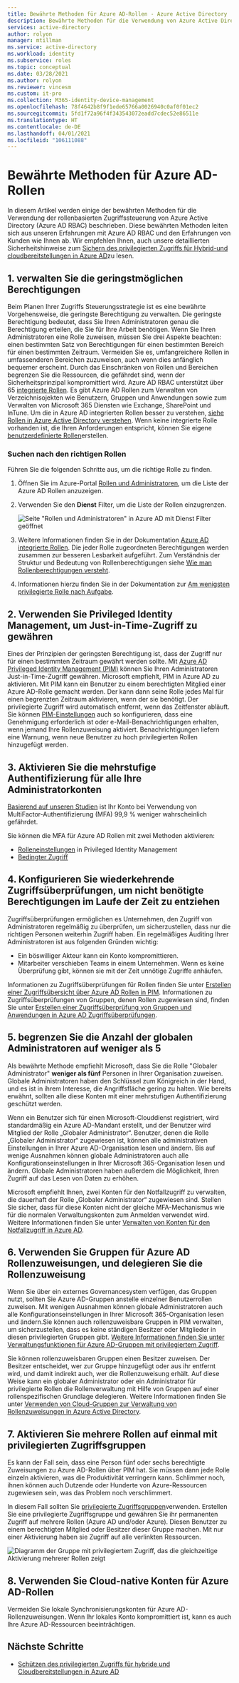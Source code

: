 ```yaml
---
title: Bewährte Methoden für Azure AD-Rollen - Azure Active Directory
description: Bewährte Methoden für die Verwendung von Azure Active Directory-Rollen.
services: active-directory
author: rolyon
manager: mtillman
ms.service: active-directory
ms.workload: identity
ms.subservice: roles
ms.topic: conceptual
ms.date: 03/28/2021
ms.author: rolyon
ms.reviewer: vincesm
ms.custom: it-pro
ms.collection: M365-identity-device-management
ms.openlocfilehash: 78f4642b8f9f1ede65766a0026940c0af0f01ec2
ms.sourcegitcommit: 5fd1f72a96f4f343543072eadd7cdec52e86511e
ms.translationtype: HT
ms.contentlocale: de-DE
ms.lasthandoff: 04/01/2021
ms.locfileid: "106111088"
---
```

# <a name="best-practices-for-azure-ad-roles"></a>Bewährte Methoden für Azure AD-Rollen

In diesem Artikel werden einige der bewährten Methoden für die Verwendung der rollenbasierten Zugriffssteuerung von Azure Active Directory (Azure AD RBAC) beschrieben. Diese bewährten Methoden leiten sich aus unseren Erfahrungen mit Azure AD RBAC und den Erfahrungen von Kunden wie Ihnen ab. Wir empfehlen Ihnen, auch unsere detaillierten Sicherheitshinweise zum [Sichern des privilegierten Zugriffs für Hybrid-und cloudbereitstellungen in Azure AD](security-planning.md)zu lesen.

## <a name="1-manage-to-least-privilege"></a>1. verwalten Sie die geringstmöglichen Berechtigungen

Beim Planen Ihrer Zugriffs Steuerungsstrategie ist es eine bewährte Vorgehensweise, die geringste Berechtigung zu verwalten. Die geringste Berechtigung bedeutet, dass Sie Ihren Administratoren genau die Berechtigung erteilen, die Sie für Ihre Arbeit benötigen. Wenn Sie Ihren Administratoren eine Rolle zuweisen, müssen Sie drei Aspekte beachten: einen bestimmten Satz von Berechtigungen für einen bestimmten Bereich für einen bestimmten Zeitraum. Vermeiden Sie es, umfangreichere Rollen in umfassenderen Bereichen zuzuweisen, auch wenn dies anfänglich bequemer erscheint. Durch das Einschränken von Rollen und Bereichen begrenzen Sie die Ressourcen, die gefährdet sind, wenn der Sicherheitsprinzipal kompromittiert wird. Azure AD RBAC unterstützt über 65 [integrierte Rollen](permissions-reference.md). Es gibt Azure AD Rollen zum Verwalten von Verzeichnisojekten wie Benutzern, Gruppen und Anwendungen sowie zum Verwalten von Microsoft 365 Diensten wie Exchange, SharePoint und InTune. Um die in Azure AD integrierten Rollen besser zu verstehen, [siehe Rollen in Azure Active Directory verstehen](concept-understand-roles.md). Wenn keine integrierte Rolle vorhanden ist, die Ihren Anforderungen entspricht, können Sie eigene [benutzerdefinierte Rollen](custom-create.md)erstellen.  
 
### <a name="finding-the-right-roles"></a>Suchen nach den richtigen Rollen

Führen Sie die folgenden Schritte aus, um die richtige Rolle zu finden.

1. Öffnen Sie im Azure-Portal [Rollen und Administratoren](https://portal.azure.com/#blade/Microsoft_AAD_IAM/ActiveDirectoryMenuBlade/RolesAndAdministrators), um die Liste der Azure AD Rollen anzuzeigen.

1. Verwenden Sie den **Dienst** Filter, um die Liste der Rollen einzugrenzen.

    ![Seite "Rollen und Administratoren" in Azure AD mit Dienst Filter geöffnet](./media/best-practices/roles-administrators.png)

1. Weitere Informationen finden Sie in der Dokumentation [Azure AD integrierte Rollen](permissions-reference.md). Die jeder Rolle zugeordneten Berechtigungen werden zusammen zur besseren Lesbarkeit aufgeführt. Zum Verständnis der Struktur und Bedeutung von Rollenberechtigungen siehe [Wie man Rollenberechtigungen versteht](permissions-reference.md#how-to-understand-role-permissions).

1. Informationen hierzu finden Sie in der Dokumentation zur [Am wenigsten privilegierte Rolle nach Aufgabe](delegate-by-task.md).

## <a name="2-use-privileged-identity-management-to-grant-just-in-time-access"></a>2. Verwenden Sie Privileged Identity Management, um Just-in-Time-Zugriff zu gewähren

Eines der Prinzipien der geringsten Berechtigung ist, dass der Zugriff nur für einen bestimmten Zeitraum gewährt werden sollte. Mit [Azure AD Privileged Identity Management (PIM)](../privileged-identity-management/pim-configure.md) können Sie Ihren Administratoren Just-in-Time-Zugriff gewähren. Microsoft empfiehlt, PIM in Azure AD zu aktivieren. Mit PIM kann ein Benutzer zu einem berechtigten Mitglied einer Azure AD-Rolle gemacht werden. Der kann dann seine Rolle jedes Mal für einen begrenzten Zeitraum aktivieren, wenn der sie benötigt. Der privilegierte Zugriff wird automatisch entfernt, wenn das Zeitfenster abläuft. Sie können [PIM-Einstellungen](../privileged-identity-management/pim-how-to-change-default-settings.md) auch so konfigurieren, dass eine Genehmigung erforderlich ist oder e-Mail-Benachrichtigungen erhalten, wenn jemand Ihre Rollenzuweisung aktiviert. Benachrichtigungen liefern eine Warnung, wenn neue Benutzer zu hoch privilegierten Rollen hinzugefügt werden. 

## <a name="3-turn-on-multi-factor-authentication-for-all-your-administrator-accounts"></a>3. Aktivieren Sie die mehrstufige Authentifizierung für alle Ihre Administratorkonten

[Basierend auf unseren Studien](https://techcommunity.microsoft.com/t5/azure-active-directory-identity/your-pa-word-doesn-t-matter/ba-p/731984) ist Ihr Konto bei Verwendung von MultiFactor-Authentifizierung (MFA) 99,9 % weniger wahrscheinlich gefährdet. 
 
Sie können die MFA für Azure AD Rollen mit zwei Methoden aktivieren:
- [Rolleneinstellungen](../privileged-identity-management/pim-how-to-change-default-settings.md) in Privileged Identity Management
- [Bedingter Zugriff](../conditional-access/howto-conditional-access-policy-admin-mfa.md)

## <a name="4-configure-recurring-access-reviews-to-revoke-unneeded-permissions-over-time"></a>4. Konfigurieren Sie wiederkehrende Zugriffsüberprüfungen, um nicht benötigte Berechtigungen im Laufe der Zeit zu entziehen

Zugriffsüberprüfungen ermöglichen es Unternehmen, den Zugriff von Administratoren regelmäßig zu überprüfen, um sicherzustellen, dass nur die richtigen Personen weiterhin Zugriff haben. Ein regelmäßiges Auditing Ihrer Administratoren ist aus folgenden Gründen wichtig:
- Ein böswilliger Akteur kann ein Konto kompromittieren.
- Mitarbeiter verschieben Teams in einem Unternehmen. Wenn es keine Überprüfung gibt, können sie mit der Zeit unnötige Zugriffe anhäufen.
 
Informationen zu Zugriffsüberprüfungen für Rollen finden Sie unter [Erstellen einer Zugriffsübersicht über Azure AD Rollen in PIM](../privileged-identity-management/pim-how-to-start-security-review.md). Informationen zu Zugriffsüberprüfungen von Gruppen, denen Rollen zugewiesen sind, finden Sie unter [Erstellen einer Zugriffsüberprüfung von Gruppen und Anwendungen in Azure AD Zugriffsüberprüfungen](../governance/create-access-review.md).

## <a name="5-limit-the-number-of-global-administrators-to-less-than-5"></a>5. begrenzen Sie die Anzahl der globalen Administratoren auf weniger als 5

Als bewährte Methode empfiehlt Microsoft, dass Sie die Rolle "Globaler Administrator" **weniger als fünf** Personen in Ihrer Organisation zuweisen. Globale Administratoren haben den Schlüssel zum Königreich in der Hand, und es ist in ihrem Interesse, die Angriffsfläche gering zu halten. Wie bereits erwähnt, sollten alle diese Konten mit einer mehrstufigen Authentifizierung geschützt werden.

Wenn ein Benutzer sich für einen Microsoft-Clouddienst registriert, wird standardmäßig ein Azure AD-Mandant erstellt, und der Benutzer wird Mitglied der Rolle „Globaler Administrator“. Benutzer, denen die Rolle „Globaler Administrator“ zugewiesen ist, können alle administrativen Einstellungen in Ihrer Azure AD-Organisation lesen und ändern. Bis auf wenige Ausnahmen können globale Administratoren auch alle Konfigurationseinstellungen in Ihrer Microsoft 365-Organisation lesen und ändern. Globale Administratoren haben außerdem die Möglichkeit, Ihren Zugriff auf das Lesen von Daten zu erhöhen.

Microsoft empfiehlt Ihnen, zwei Konten für den Notfallzugriff zu verwalten, die dauerhaft der Rolle „Globaler Administrator“ zugewiesen sind. Stellen Sie sicher, dass für diese Konten nicht der gleiche MFA-Mechanismus wie für die normalen Verwaltungskonten zum Anmelden verwendet wird. Weitere Informationen finden Sie unter [Verwalten von Konten für den Notfallzugriff in Azure AD](../roles/security-emergency-access.md). 

## <a name="6-use-groups-for-azure-ad-role-assignments-and-delegate-the-role-assignment"></a>6. Verwenden Sie Gruppen für Azure AD Rollenzuweisungen, und delegieren Sie die Rollenzuweisung

Wenn Sie über ein externes Governancesystem verfügen, das Gruppen nutzt, sollten Sie Azure AD-Gruppen anstelle einzelner Benutzerrollen zuweisen. Mit wenigen Ausnahmen können globale Administratoren auch alle Konfigurationseinstellungen in Ihrer Microsoft 365-Organisation lesen und ändern.Sie können auch rollenzuweisbare Gruppen in PIM verwalten, um sicherzustellen, dass es keine ständigen Besitzer oder Mitglieder in diesen privilegierten Gruppen gibt. [Weitere Informationen finden Sie unter Verwaltungsfunktionen für Azure AD-Gruppen mit privilegiertem Zugriff](../privileged-identity-management/groups-features.md).

Sie können rollenzuweisbaren Gruppen einen Besitzer zuweisen. Der Besitzer entscheidet, wer zur Gruppe hinzugefügt oder aus ihr entfernt wird, und damit indirekt auch, wer die Rollenzuweisung erhält. Auf diese Weise kann ein globaler Administrator oder ein Administrator für privilegierte Rollen die Rollenverwaltung mit Hilfe von Gruppen auf einer rollenspezifischen Grundlage delegieren. Weitere Informationen finden Sie unter [Verwenden von Cloud-Gruppen zur Verwaltung von Rollenzuweisungen in Azure Active Directory](groups-concept.md).

## <a name="7-activate-multiple-roles-at-once-using-privileged-access-groups"></a>7. Aktivieren Sie mehrere Rollen auf einmal mit privilegierten Zugriffsgruppen

Es kann der Fall sein, dass eine Person fünf oder sechs berechtigte Zuweisungen zu Azure AD-Rollen über PIM hat. Sie müssen dann jede Rolle einzeln aktivieren, was die Produktivität verringern kann. Schlimmer noch, ihnen können auch Dutzende oder Hunderte von Azure-Ressourcen zugewiesen sein, was das Problem noch verschlimmert.
 
In diesem Fall sollten Sie [privilegierte Zugriffsgruppen](../privileged-identity-management/groups-features.md)verwenden. Erstellen Sie eine privilegierte Zugriffsgruppe und gewähren Sie ihr permanenten Zugriff auf mehrere Rollen (Azure AD und/oder Azure). Diesen Benutzer zu einem berechtigten Mitglied oder Besitzer dieser Gruppe machen. Mit nur einer Aktivierung haben sie Zugriff auf alle verlinkten Ressourcen.

![Diagramm der Gruppe mit privilegiertem Zugriff, das die gleichzeitige Aktivierung mehrerer Rollen zeigt](./media/best-practices/privileged-access-group.png)

## <a name="8-use-cloud-native-accounts-for-azure-ad-roles"></a>8. Verwenden Sie Cloud-native Konten für Azure AD-Rollen

Vermeiden Sie lokale Synchronisierungskonten für Azure AD-Rollenzuweisungen. Wenn Ihr lokales Konto kompromittiert ist, kann es auch Ihre Azure AD-Ressourcen beeinträchtigen.

## <a name="next-steps"></a>Nächste Schritte

- [Schützen des privilegierten Zugriffs für hybride und Cloudbereitstellungen in Azure AD](security-planning.md)